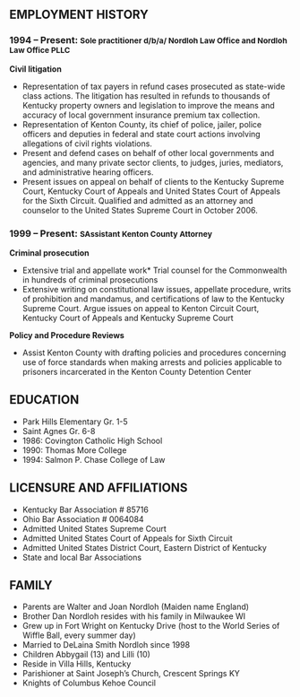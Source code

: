 ## EMPLOYMENT HISTORY

### 1994 – Present: <small>Sole practitioner d/b/a/ Nordloh Law Office and Nordloh Law Office PLLC</small>

**Civil litigation**

*   Representation of tax payers in refund cases prosecuted as state-wide class actions. The litigation has resulted in refunds to thousands of Kentucky property owners and legislation to improve the means and accuracy of local government insurance premium tax collection.
*   Representation of Kenton County, its chief of police, jailer, police officers and deputies in federal and state court actions involving allegations of civil rights violations.
*   Present and defend cases on behalf of other local governments and agencies, and many private sector clients, to judges, juries, mediators, and administrative hearing officers.
*   Present issues on appeal on behalf of clients to the Kentucky Supreme Court, Kentucky Court of Appeals and United States Court of Appeals for the Sixth Circuit. Qualified and admitted as an attorney and counselor to the United States Supreme Court in October 2006.

### 1999 – Present: <small>SAssistant Kenton County Attorney</small>

**Criminal prosecution**

*   Extensive trial and appellate work*   Trial counsel for the Commonwealth in hundreds of criminal prosecutions
*   Extensive writing on constitutional law issues, appellate procedure, writs of prohibition and mandamus, and certifications of law to the Kentucky Supreme Court.  Argue issues on appeal to Kenton Circuit Court, Kentucky Court of Appeals and Kentucky Supreme Court

**Policy and Procedure Reviews**

*   Assist Kenton County with drafting policies and procedures concerning use of force standards when making arrests and policies applicable to prisoners incarcerated in the Kenton County Detention Center

## EDUCATION

*   Park Hills Elementary Gr. 1-5
*   Saint Agnes Gr. 6-8
*   1986: Covington Catholic High School
*   1990: Thomas More College
*   1994: Salmon P. Chase College of Law

## LICENSURE AND AFFILIATIONS

*   Kentucky Bar Association # 85716
*   Ohio Bar Association # 0064084
*   Admitted United States Supreme Court
*   Admitted United States Court of Appeals for Sixth Circuit
*   Admitted United States District Court, Eastern District of Kentucky
*   State and local Bar Associations

## FAMILY

*   Parents are Walter and Joan Nordloh (Maiden name England)
*   Brother Dan Nordloh resides with his family in Milwaukee WI
*   Grew up in Fort Wright on Kentucky Drive (host to the World Series of Wiffle   	Ball, every summer day)
*   Married to DeLaina Smith Nordloh since 1998
*   Children Abbygail (13) and Lilli (10)
*   Reside in Villa Hills, Kentucky
*   Parishioner at Saint Joseph’s Church, Crescent Springs KY
*   Knights of Columbus Kehoe Council